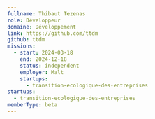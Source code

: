 ```yaml
---
fullname: Thibaut Tezenas
role: Développeur
domaine: Développement
link: https://github.com/ttdm
github: ttdm
missions:
  - start: 2024-03-18
    end: 2024-12-18
    status: independent
    employer: Malt
    startups:
      - transition-ecologique-des-entreprises
startups:
  - transition-ecologique-des-entreprises
memberType: beta
---
```

